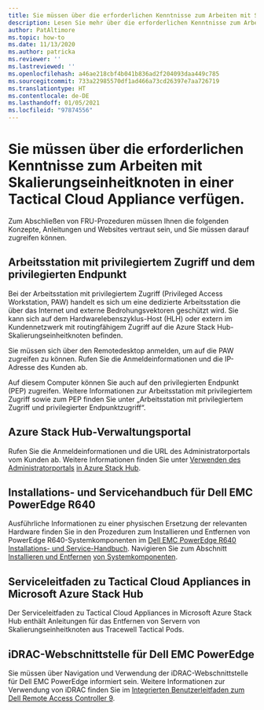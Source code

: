 ```yaml
---
title: Sie müssen über die erforderlichen Kenntnisse zum Arbeiten mit Skalierungseinheitknoten in einer Tactical Cloud Appliance verfügen.
description: Lesen Sie mehr über die erforderlichen Kenntnisse zum Arbeiten mit Skalierungseinheitknoten in einer Tactical Cloud Appliance (TCA).
author: PatAltimore
ms.topic: how-to
ms.date: 11/13/2020
ms.author: patricka
ms.reviewer: ''
ms.lastreviewed: ''
ms.openlocfilehash: a46ae218cbf4b041b836ad2f204093daa449c785
ms.sourcegitcommit: 733a22985570df1ad466a73cd26397e7aa726719
ms.translationtype: HT
ms.contentlocale: de-DE
ms.lasthandoff: 01/05/2021
ms.locfileid: "97874556"
---
```

# <a name="required-knowledge-for-working-with-scale-unit-nodes-in-a-tactical-cloud-appliance"></a>Sie müssen über die erforderlichen Kenntnisse zum Arbeiten mit Skalierungseinheitknoten in einer Tactical Cloud Appliance verfügen.

Zum Abschließen von FRU-Prozeduren müssen Ihnen die folgenden Konzepte, Anleitungen und Websites vertraut sein, und Sie müssen darauf zugreifen können.

## <a name="privileged-access-workstation-and-the-privileged-endpoint"></a>Arbeitsstation mit privilegiertem Zugriff und dem privilegierten Endpunkt

Bei der Arbeitsstation mit privilegiertem Zugriff (Privileged Access Workstation, PAW) handelt es sich um eine dedizierte Arbeitsstation die über das Internet und externe Bedrohungsvektoren geschützt wird. Sie kann sich auf dem Hardwarelebenszyklus-Host (HLH) oder extern im Kundennetzwerk mit routingfähigem Zugriff auf die Azure Stack Hub-Skalierungseinheitknoten befinden.

Sie müssen sich über den Remotedesktop anmelden, um auf die PAW zugreifen zu können. Rufen Sie die Anmeldeinformationen und die IP-Adresse des Kunden ab.

Auf diesem Computer können Sie auch auf den privilegierten Endpunkt (PEP) zugreifen.
Weitere Informationen zur Arbeitsstation mit privilegiertem Zugriff sowie zum PEP finden Sie unter „Arbeitsstation mit privilegiertem Zugriff und privilegierter Endpunktzugriff“.

## <a name="azure-stack-hub-administrator-portal"></a>Azure Stack Hub-Verwaltungsportal

Rufen Sie die Anmeldeinformationen und die URL des Administratorportals vom Kunden ab.
Weitere Informationen finden Sie unter [Verwenden des Administratorportals](https://docs.microsoft.com/azure-stack/operator/azure-stack-manage-portals)
[in Azure Stack Hub](https://docs.microsoft.com/azure-stack/operator/azure-stack-manage-portals).

## <a name="dell-emc-poweredge-r640-installation-and-service-manual"></a>Installations- und Servicehandbuch für Dell EMC PowerEdge R640

Ausführliche Informationen zu einer physischen Ersetzung der relevanten Hardware finden Sie in den Prozeduren zum Installieren und Entfernen von PowerEdge R640-Systemkomponenten im [Dell EMC PowerEdge R640 Installations- und Service-Handbuch](https://www.dell.com/support/manuals/us/en/04/poweredge-r640/per640_ism_pub/dell-emc-poweredge-r640-overview?guid=guid-f39be9ba-158c-45e3-b8b1-f07bb750d6d4).
Navigieren Sie zum Abschnitt [Installieren und Entfernen](https://www.dell.com/support/manuals/us/en/04/poweredge-r640/per640_ism_pub/installing-and-removing-system-components?guid=guid-5a5943c4-fe26-4faa-a10c-2afa4c1993ff&lang=en-us)
[von Systemkomponenten](https://www.dell.com/support/manuals/us/en/04/poweredge-r640/per640_ism_pub/installing-and-removing-system-components?guid=guid-5a5943c4-fe26-4faa-a10c-2afa4c1993ff&lang=en-us).

## <a name="microsoft-azure-stack-hub-tactical-cloud-appliance-service-manual"></a>Serviceleitfaden zu Tactical Cloud Appliances in Microsoft Azure Stack Hub

Der Serviceleitfaden zu Tactical Cloud Appliances in Microsoft Azure Stack Hub enthält Anleitungen für das Entfernen von Servern von Skalierungseinheitknoten aus Tracewell Tactical Pods.

## <a name="dell-emc-poweredge-idrac"></a>iDRAC-Webschnittstelle für Dell EMC PowerEdge

Sie müssen über Navigation und Verwendung der iDRAC-Webschnittstelle für Dell EMC PowerEdge informiert sein. Weitere Informationen zur Verwendung von iDRAC finden Sie im [Integrierten Benutzerleitfaden zum Dell Remote Access Controller 9](https://www.dell.com/support/manuals/us/en/04/poweredge-r840/idrac9_4.00.00.00_ug_new/overview-of-idrac?guid=guid-a03c2558-4f39-40c8-88b8-38835d0e9003).

